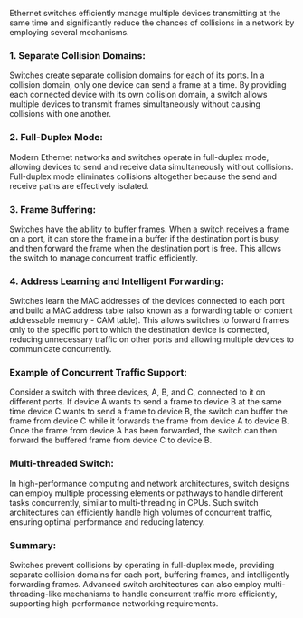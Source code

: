 Ethernet switches efficiently manage multiple devices transmitting at the same time and significantly reduce the chances of collisions in a network by employing several mechanisms.

### 1. **Separate Collision Domains:**
Switches create separate collision domains for each of its ports. In a collision domain, only one device can send a frame at a time. By providing each connected device with its own collision domain, a switch allows multiple devices to transmit frames simultaneously without causing collisions with one another.

### 2. **Full-Duplex Mode:**
Modern Ethernet networks and switches operate in full-duplex mode, allowing devices to send and receive data simultaneously without collisions. Full-duplex mode eliminates collisions altogether because the send and receive paths are effectively isolated.

### 3. **Frame Buffering:**
Switches have the ability to buffer frames. When a switch receives a frame on a port, it can store the frame in a buffer if the destination port is busy, and then forward the frame when the destination port is free. This allows the switch to manage concurrent traffic efficiently.

### 4. **Address Learning and Intelligent Forwarding:**
Switches learn the MAC addresses of the devices connected to each port and build a MAC address table (also known as a forwarding table or content addressable memory - CAM table). This allows switches to forward frames only to the specific port to which the destination device is connected, reducing unnecessary traffic on other ports and allowing multiple devices to communicate concurrently.

### Example of Concurrent Traffic Support:
Consider a switch with three devices, A, B, and C, connected to it on different ports. If device A wants to send a frame to device B at the same time device C wants to send a frame to device B, the switch can buffer the frame from device C while it forwards the frame from device A to device B. Once the frame from device A has been forwarded, the switch can then forward the buffered frame from device C to device B.

### Multi-threaded Switch:
In high-performance computing and network architectures, switch designs can employ multiple processing elements or pathways to handle different tasks concurrently, similar to multi-threading in CPUs. Such switch architectures can efficiently handle high volumes of concurrent traffic, ensuring optimal performance and reducing latency.

### Summary:
Switches prevent collisions by operating in full-duplex mode, providing separate collision domains for each port, buffering frames, and intelligently forwarding frames. Advanced switch architectures can also employ multi-threading-like mechanisms to handle concurrent traffic more efficiently, supporting high-performance networking requirements.
